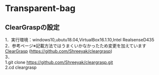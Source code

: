 # Transparent-bag

## ClearGraspの設定

1．実行環境：windows10,ubutu18.04,VirtualBox16.1.10,Intel RealsenseD435  
2．参考ページ※記載方法ではうまくいかなかったため変更を加えています  
[ClearGrasp](https://github.com/Shreeyak/cleargrasp) (https://github.com/Shreeyak/cleargrasp)  
3．  
  1.git clone https://github.com/Shreeyak/cleargrasp.git  
  2.cd cleargrasp  


